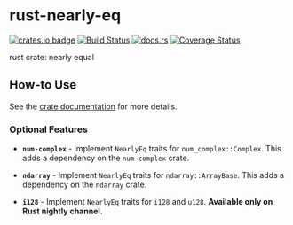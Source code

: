 # rust-nearly-eq
[![crates.io badge](https://img.shields.io/crates/v/nearly-eq.svg)](https://crates.io/crates/nearly-eq)
[![Build Status](https://travis-ci.org/chalharu/rust-nearly-eq.svg)](https://travis-ci.org/chalharu/rust-nearly-eq)
[![docs.rs](https://docs.rs/nearly_eq/badge.svg)](https://docs.rs/nearly_eq)
[![Coverage Status](https://coveralls.io/repos/github/chalharu/rust-nearly-eq/badge.svg)](https://coveralls.io/github/chalharu/rust-nearly-eq)

rust crate: nearly equal

## How-to Use
See the [crate documentation](https://docs.rs/nearly_eq/) for more details.

### Optional Features

- **`num-complex`** - Implement `NearlyEq` traits for `num_complex::Complex`. This adds a dependency on the `num-complex` crate.

- **`ndarray`** - Implement `NearlyEq` traits for `ndarray::ArrayBase`. This adds a dependency on the `ndarray` crate.

- **`i128`** - Implement `NearlyEq` traits for `i128` and `u128`. **Available only on Rust nightly channel.**
